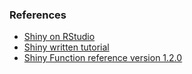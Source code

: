 ### References

- [Shiny on RStudio](https://shiny.rstudio.com/)
- [Shiny written tutorial](https://shiny.rstudio.com/tutorial/written-tutorial/lesson1/)
- [Shiny Function reference version 1.2.0](https://shiny.rstudio.com/reference/shiny/1.2.0/)